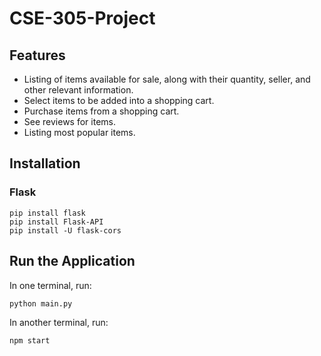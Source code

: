 # CSE-305-Project

## Features
* Listing of items available for sale, along with their quantity, seller, and other relevant information.
* Select items to be added into a shopping cart.
* Purchase items from a shopping cart.
* See reviews for items.
* Listing most popular items.

## Installation

### Flask

```
pip install flask
pip install Flask-API
pip install -U flask-cors
```

## Run the Application

In one terminal, run:
```
python main.py
```

In another terminal, run:
```
npm start
```
